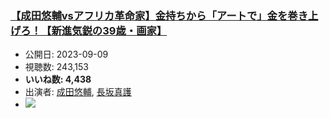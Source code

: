 ### [【成田悠輔vsアフリカ革命家】金持ちから「アートで」金を巻き上げろ！【新進気鋭の39歳・画家】](https://www.youtube.com/watch?v=cnNZFww6XQg)
-   公開日: 2023-09-09
-   視聴数: 243,153
-   **いいね数: 4,438**
-   出演者: [成田悠輔](/rehacq_fan/people/成田悠輔 "wikilink"), [長坂真護](/rehacq_fan/people/長坂真護 "wikilink")
- [![](https://img.youtube.com/vi/cnNZFww6XQg/hqdefault.jpg)](https://www.youtube.com/watch?v=cnNZFww6XQg)

